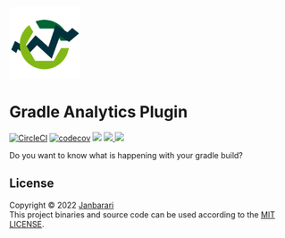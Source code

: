 <img src="plugin-logo.png" alt="plugin logo" width="128"/>

# Gradle Analytics Plugin
[![CircleCI](https://circleci.com/gh/janbarari/gradle-analytics-plugin/tree/develop.svg?style=svg)](https://circleci.com/gh/janbarari/gradle-analytics-plugin/tree/develop)
[![codecov](https://codecov.io/gh/janbarari/gradle-analytics-plugin/branch/develop/graph/badge.svg)](https://codecov.io/gh/janbarari/gradle-analytics-plugin)
<img src="https://img.shields.io/github/license/janbarari/gradle-analytics-plugin.svg?label=License"/>
<a href="https://github.com/janbarari/gradle-analytics-plugin/contributors">
    <img src="https://img.shields.io/github/contributors/janbarari/gradle-analytics-plugin.svg?label=Contributors"/>
</a>
<a href="https://github.com/janbarari/gradle-analytics-plugin">
<img src="https://img.shields.io/github/stars/janbarari/gradle-analytics-plugin.svg?label=Stars"/>
</a>


Do you want to know what is happening with your gradle build?

License
---
Copyright © 2022 [Janbarari](https://github.com/janbarari)  
This project binaries and source code can be used according to the [MIT LICENSE](https://github.com/janbarari/gradle-analytics-plugin/blob/main/LICENSE).
